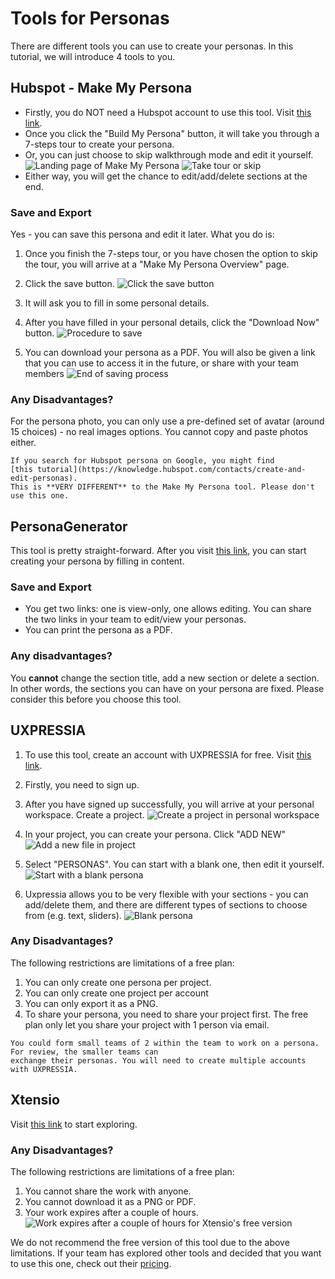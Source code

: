# Tools for Personas

There are different tools you can use to create your personas. In this tutorial, we will introduce 4 tools to you.

## Hubspot - Make My Persona
- Firstly, you do NOT need a Hubspot account to use this tool. Visit 
[this link](https://www.hubspot.com/make-my-persona).
- Once you click the "Build My Persona" button, it will take you through a 7-steps tour to create your persona. 
- Or, you can just choose to skip walkthrough mode and edit it yourself.
![Landing page of Make My Persona](resources/MakeMyPersona1.jpg) ![Take tour or skip](resources/MakeMyPersona2.JPG)
- Either way, you will get the chance to edit/add/delete sections at the end. 

### Save and Export
Yes - you can save this persona and edit it later. What you do is: 
1. Once you finish the 7-steps tour, or you have chosen the option to skip the tour, you will arrive at a 
"Make My Persona Overview" page. 
2. Click the save button.
![Click the save button](resources/MakeMyPersona3.JPG)

3. It will ask you to fill in some personal details.
4. After you have filled in your personal details, click the "Download Now" button. 
![Procedure to save](resources/MakeMyPersona4.JPG)

5. You can download your persona as a PDF. You will also be given a link that you can use to access it in the 
future, or share with your team members 
![End of saving process](resources/MakeMyPersona5.JPG)

### Any Disadvantages?
For the persona photo, you can only use a pre-defined set of avatar (around 15 choices) - no real images options. 
You cannot copy and paste photos either.

```{warning}
If you search for Hubspot persona on Google, you might find 
[this tutorial](https://knowledge.hubspot.com/contacts/create-and-edit-personas). 
This is **VERY DIFFERENT** to the Make My Persona tool. Please don't use this one. 
```

## PersonaGenerator
This tool is pretty straight-forward. After you visit [this link](https://personagenerator.com/), you can start 
creating your persona by filling in content.

### Save and Export
- You get two links: one is view-only, one allows editing. You can share the two links in your team to edit/view 
your personas.
- You can print the persona as a PDF. 

### Any disadvantages?
You **cannot** change the section title, add a new section or delete a section. In other words, the sections you can 
have on your persona are fixed. Please consider this before you choose this tool. 

## UXPRESSIA
1. To use this tool, create an account with UXPRESSIA for free. Visit 
[this link](https://uxpressia.com/personas-online-tool).
2. Firstly, you need to sign up. 
3. After you have signed up successfully, you will arrive at your personal workspace. Create a project. 
![Create a project in personal workspace](resources/UXPRESSIA1.JPG)

4. In your project, you can create your persona. Click "ADD NEW"
![Add a new file in project](resources/UXPRESSIA2.JPG)

5. Select "PERSONAS". You can start with a blank one, then edit it yourself.
![Start with a blank persona](resources/UXPRESSIA3.JPG)

6. Uxpressia allows you to be very flexible with your sections - you can add/delete them, and there are different 
types of sections to choose from (e.g. text, sliders). 
![Blank persona](resources/UXPRESSIA4.JPG)

### Any Disadvantages?
The following restrictions are limitations of a free plan:
1. You can only create one persona per project. 
2. You can only create one project per account
3. You can only export it as a PNG.
4. To share your persona, you need to share your project first. The free plan only let you share your project with 
1 person via email. 

```{tip}
You could form small teams of 2 within the team to work on a persona. For review, the smaller teams can 
exchange their personas. You will need to create multiple accounts with UXPRESSIA.
```

## Xtensio

Visit [this link](https://xtensio.com/user-persona-template/) to start exploring.

### Any Disadvantages?
The following restrictions are limitations of a free plan:
1. You cannot share the work with anyone.
2. You cannot download it as a PNG or PDF.
3. Your work expires after a couple of hours. 
![Work expires after a couple of hours for Xtensio's free version](resources/Xtensio1.JPG)

We do not recommend the free version of this tool due to the above limitations.  If your team has explored other 
tools and decided that you want to use this one, check out their 
[pricing](https://xtensio.com/pricing/?_gl=1*rkelh8*_ga*OTU0NjY3MjY3LjE2NDIzOTQ0ODE.*_ga_EFSR9CLTP4*MTY0MjM5NDQ4MC4xLjEuMTY0MjM5NTU2Mi41Nw..).
